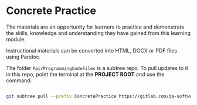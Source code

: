 # Concrete Practice

The materials are an opportunity for learners to practice and demonstrate the skills, knowledge and understanding they have gained from this learning module.

Instructional materials can be converted into HTML, DOCX or PDF files using Pandoc.

The folder `PairProgrammingCodeFiles` is a subtree repo.  To pull updates to it in this repo, point the terminal at the **PROJECT ROOT** and use the command:

```zsh

git subtree pull --prefix ConcretePractice https://gitlab.com/qa-software-engineering/learning-modules/agile-development-practices/pair-programming-concrete-practice-code-files.git master --squash

```